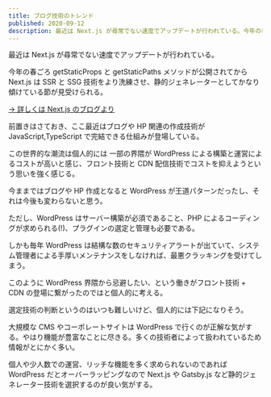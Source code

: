 ```yaml
---
title: ブログ技術のトレンド
published: 2020-09-12
description: 最近は Next.js が尋常でない速度でアップデートが行われている。今年の春ごろ getStaticProps と getStaticPaths メソッドが公開されてから Next.js は SSR と SSG 技術をより洗練させ、静的ジェネレーターとしてかなり傾けている節が見受けられる。
---
```


最近は Next.js が尋常でない速度でアップデートが行われている。

今年の春ごろ getStaticProps と getStaticPaths メソッドが公開されてから Next.js は SSR と SSG 技術をより洗練させ、静的ジェネレーターとしてかなり傾けている節が見受けられる。

[→ 詳しくは Next.js のブログより](https://nextjs.org/blog/next-9-3)

前置きはさておき、ここ最近はブログや HP 関連の作成技術が JavaScript,TypeScript で完結できる仕組みが登場している。

この世界的な潮流は個人的には 一部の界隈が WordPress による構築と運営によるコストが高いと感じ、フロント技術と CDN 配信技術でコストを抑えようという思いを強く感じる。

今ままではブログや HP 作成となると WordPress が王道パターンだったし、それは今後も変わらないと思う。

ただし、WordPress はサーバー構築が必須であること、PHP によるコーディングが求められる(!)、プラグインの選定と管理も必要である。

しかも毎年 WordPress は結構な数のセキュリティアラートが出ていて、システム管理者による手厚いメンテナンスをしなければ、最悪クラッキングを受けてしまう。

このように WordPress 界隈から忌避したい、という働きがフロント技術 + CDN の登場に繋がったのではと個人的に考える。

選定技術の判断というのはいつも難しいけど、個人的には下記になりそう。

大規模な CMS やコーポレートサイトは WordPress で行くのが正解な気がする。やはり機能が豊富なことに尽きる。多くの技術者によって扱われているため情報がとにかく多い。

個人や少人数での運営、リッチな機能を多く求められないのであれば WordPress だとオーバーラッピングなので Next.js や Gatsby.js など静的ジェネレーター技術を選択するのが良い気がする。
